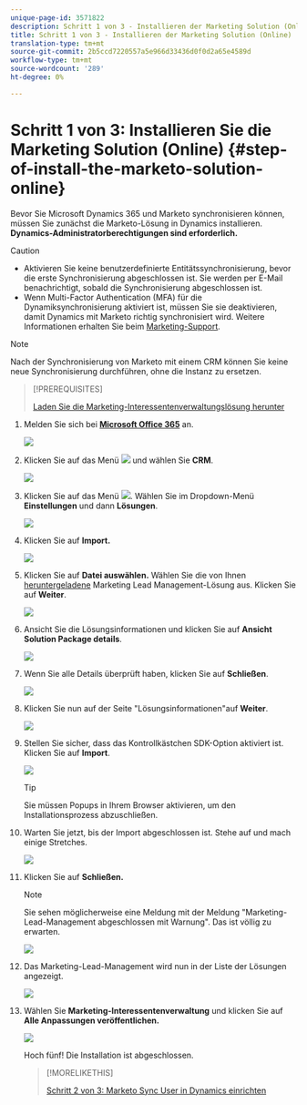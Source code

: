 ```yaml
---
unique-page-id: 3571822
description: Schritt 1 von 3 - Installieren der Marketing Solution (Online) - Marketing Docs - Produktdokumentation
title: Schritt 1 von 3 - Installieren der Marketing Solution (Online)
translation-type: tm+mt
source-git-commit: 2b5ccd7220557a5e966d33436d0f0d2a65e4589d
workflow-type: tm+mt
source-wordcount: '289'
ht-degree: 0%

---
```



# Schritt 1 von 3: Installieren Sie die Marketing Solution (Online) {#step-of-install-the-marketo-solution-online}

Bevor Sie Microsoft Dynamics 365 und Marketo synchronisieren können, müssen Sie zunächst die Marketo-Lösung in Dynamics installieren. **Dynamics-Administratorberechtigungen sind erforderlich.**

>[!CAUTION]
>
>* Aktivieren Sie keine benutzerdefinierte Entitätssynchronisierung, bevor die erste Synchronisierung abgeschlossen ist. Sie werden per E-Mail benachrichtigt, sobald die Synchronisierung abgeschlossen ist.
>* Wenn Multi-Factor Authentication (MFA) für die Dynamiksynchronisierung aktiviert ist, müssen Sie sie deaktivieren, damit Dynamics mit Marketo richtig synchronisiert wird. Weitere Informationen erhalten Sie beim [Marketing-Support](https://nation.marketo.com/t5/Support/ct-p/Support).


>[!NOTE]
>
>Nach der Synchronisierung von Marketo mit einem CRM können Sie keine neue Synchronisierung durchführen, ohne die Instanz zu ersetzen.

>[!PREREQUISITES]
>
>[Laden Sie die Marketing-Interessentenverwaltungslösung herunter](/help/marketo/product-docs/crm-sync/microsoft-dynamics-sync/sync-setup/download-the-marketo-lead-management-solution.md)

1. Melden Sie sich bei **[Microsoft Office 365](https://login.microsoftonline.com/)** an.

   ![](assets/image2015-3-16-15-3a58-3a55.png)

1. Klicken Sie auf das Menü ![](assets/image2015-3-16-16-3a1-3a13.png) und wählen Sie **CRM**.

   ![](assets/image2015-3-16-16-3a0-3a10.png)

1. Klicken Sie auf das Menü ![](assets/image2015-5-13-10-3a5-3a8.png). Wählen Sie im Dropdown-Menü **Einstellungen** und dann **Lösungen**.

   ![](assets/image2015-5-13-10-3a4-3a1.png)

1. Klicken Sie auf **Import.**

   ![](assets/image2015-3-19-8-3a34-3a8.png)

1. Klicken Sie auf **Datei auswählen.** Wählen Sie die von Ihnen  [heruntergeladene](/help/marketo/product-docs/crm-sync/microsoft-dynamics-sync/sync-setup/download-the-marketo-lead-management-solution.md) Marketing Lead Management-Lösung aus. Klicken Sie auf **Weiter**.

   ![](assets/image2015-10-9-14-3a44-3a14.png)

1. Ansicht Sie die Lösungsinformationen und klicken Sie auf **Ansicht Solution Package details**.

   ![](assets/image2015-10-9-15-3a4-3a16.png)

1. Wenn Sie alle Details überprüft haben, klicken Sie auf **Schließen**.

   ![](assets/image2015-10-9-14-3a57-3a3.png)

1. Klicken Sie nun auf der Seite &quot;Lösungsinformationen&quot;auf **Weiter**.

   ![](assets/image2015-10-9-14-3a59-3a24.png)

1. Stellen Sie sicher, dass das Kontrollkästchen SDK-Option aktiviert ist. Klicken Sie auf **Import**.

   ![](assets/image2015-10-9-15-3a7-3a12.png)

   >[!TIP]
   >
   >Sie müssen Popups in Ihrem Browser aktivieren, um den Installationsprozess abzuschließen.

1. Warten Sie jetzt, bis der Import abgeschlossen ist. Stehe auf und mach einige Stretches.

   ![](assets/image2015-3-11-11-3a34-3a9.png)

1. Klicken Sie auf **Schließen.**

   >[!NOTE]
   >
   >Sie sehen möglicherweise eine Meldung mit der Meldung &quot;Marketing-Lead-Management abgeschlossen mit Warnung&quot;. Das ist völlig zu erwarten.

   ![](assets/image2015-3-13-9-3a54-3a39.png)

1. Das Marketing-Lead-Management wird nun in der Liste der Lösungen angezeigt.

   ![](assets/image2015-3-19-8-3a40-3a38.png)

1. Wählen Sie **Marketing-Interessentenverwaltung** und klicken Sie auf **Alle Anpassungen veröffentlichen.**

   ![](assets/image2015-3-19-8-3a41-3a21.png)

   Hoch fünf! Die Installation ist abgeschlossen.

   >[!MORELIKETHIS]
   >
   >[Schritt 2 von 3: Marketo Sync User in Dynamics einrichten](/help/marketo/product-docs/crm-sync/microsoft-dynamics-sync/sync-setup/microsoft-dynamics-365/step-2-of-3-set-up.md)

